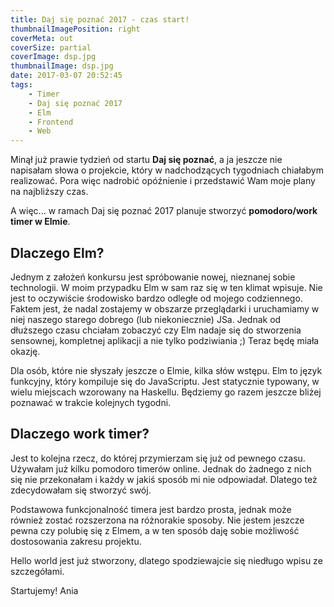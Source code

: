 ```yaml
---
title: Daj się poznać 2017 - czas start!
thumbnailImagePosition: right
coverMeta: out
coverSize: partial
coverImage: dsp.jpg
thumbnailImage: dsp.jpg
date: 2017-03-07 20:52:45
tags:
	- Timer
	- Daj się poznać 2017
	- Elm
	- Frontend
	- Web
---
```


Minął już prawie tydzień od startu **Daj się poznać**, a ja jeszcze nie napisałam słowa o projekcie, który w nadchodzących tygodniach chiałabym realizować. Pora więc nadrobić opóźnienie i przedstawić Wam moje plany na najbliższy czas.
<!-- more -->

A więc... w ramach Daj się poznać 2017 planuje stworzyć **pomodoro/work timer w Elmie**.

## Dlaczego Elm?

Jednym z założeń konkursu jest spróbowanie nowej, nieznanej sobie technologii. W moim przypadku Elm w sam raz się w ten klimat wpisuje. Nie jest to oczywiście środowisko bardzo odległe od mojego codziennego. Faktem jest, że nadal zostajemy w obszarze przeglądarki i uruchamiamy w niej naszego starego dobrego (lub niekoniecznie) JSa. Jednak od dłuższego czasu chciałam zobaczyć czy Elm nadaje się do stworzenia sensownej, kompletnej aplikacji a nie tylko podziwiania ;) Teraz będę miała okazję.

Dla osób, które nie słyszały jeszcze o Elmie, kilka słów wstępu. Elm to język funkcyjny, który kompiluje się do JavaScriptu. Jest statycznie typowany, w wielu miejscach wzorowany na Haskellu. Będziemy go razem jeszcze bliżej poznawać w trakcie kolejnych tygodni.

## Dlaczego work timer?

Jest to kolejna rzecz, do której przymierzam się już od pewnego czasu. Używałam już kilku pomodoro timerów online. Jednak do żadnego z nich się nie przekonałam i każdy w jakiś sposób mi nie odpowiadał. Dlatego też zdecydowałam się stworzyć swój.

Podstawowa funkcjonalność timera jest bardzo prosta, jednak może również zostać rozszerzona na różnorakie sposoby. Nie jestem jeszcze pewna czy polubię się z Elmem, a w ten sposób daję sobie możliwość dostosowania zakresu projektu.

Hello world jest już stworzony, dlatego spodziewajcie się niedługo wpisu ze szczegółami.

Startujemy!
Ania


